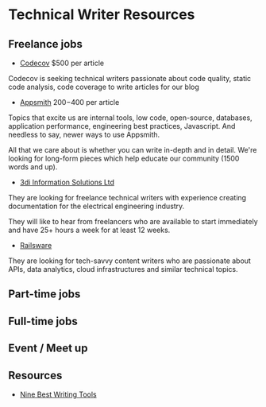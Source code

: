 # Technical Writer Resources




## Freelance jobs
- [Codecov](https://about.codecov.io/write-for-us/) $500 per article

Codecov is seeking technical writers passionate about code quality, static code analysis, code coverage to write articles for our blog

- [Appsmith](https://www.appsmith.com/blog/launching-the-appsmith-writers-program) $200-$400 per article

Topics that excite us are internal tools, low code, open-source, databases, application performance, engineering best practices, Javascript. And needless to say, newer ways to use Appsmith.

All that we care about is whether you can write in-depth and in detail. We're looking for long-form pieces which help educate our community (1500 words and up).

- [3di Information Solutions Ltd](https://3di-info.com/join-us/)

They are looking for freelance technical writers with experience creating documentation for the electrical engineering industry.

They will like to hear from freelancers who are available to start immediately and have 25+ hours a week for at least 12 weeks.


- [Railsware](https://railsware.com/careers/)

They are looking for tech-savvy content writers who are passionate about APIs, data analytics, cloud infrastructures and similar technical topics. 


## Part-time jobs



## Full-time jobs



## Event / Meet up






## Resources 
- [Nine Best Writing Tools](https://wise4rmgodadmob.medium.com/nine-best-writing-tools-db92853519f6)

